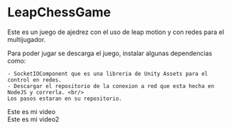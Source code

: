 # LeapChessGame

Este es un juego de ajedrez con el uso de leap motion y con redes para el multijugador.

Para poder jugar se descarga el juego, instalar algunas dependencias como:

    - SocketIOComponent que es una libreria de Unity Assets para el control en redes.
    - Descargar el repositorio de la conexion a red que esta hecha en NodeJS y correrla. <br/>
    Los pasos estaran en su repositorio.
    
Este es mi video <br>
Este es mi video2 <br/>
    

